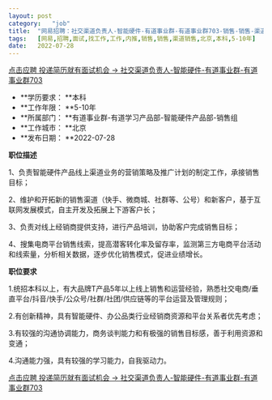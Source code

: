 ```yaml
---
layout:	post
category:	"job"
title:	"网易招聘：社交渠道负责人-智能硬件-有道事业群-有道事业群703-销售-销售-渠道销售-北京本科5-10年"
tags:	[网易,招聘,面试,找工作,工作,内推,销售,销售,渠道销售,北京,本科,5-10年]
date:	2022-07-28
---
```


[点击应聘 投递简历就有面试机会 ->  社交渠道负责人-智能硬件-有道事业群-有道事业群703](http://mobile.bole.netease.com/bole/boleDetail?id=41889&employeeId=346f03c3cda5f04c&key=all)



- **学历要求： **本科
- **工作年限： **5-10年
- **所属部门： **有道事业群-有道学习产品部-智能硬件产品部-销售组
- **工作城市： **北京
- **发布日期： **2022-07-28



**职位描述**

1、负责智能硬件产品线上渠道业务的营销策略及推广计划的制定工作，承接销售目标；

2、维护和开拓新的销售渠道（快手、微商城、社群等、公号）和新客户，基于互联网发展模式，自主开发及拓展上下游客户长；

3、负责对线上经销商提供支持，进行产品培训，协助客户完成销售目标；

4、搜集电商平台销售线索，提高潜客转化率及留存率，监测第三方电商平台活动和线索量，分析相关数据，逐步优化销售模式，促进业绩增长。



**职位要求**

1.统招本科以上，有大品牌T产品5年以上线上销售和运营经验，熟悉社交电商/垂直平台/抖音/快手/公众号/社群/社团/供应链等的平台运营及管理规则；

2.有创新精神，具有智能硬件、办公品类行业经销商资源和平台关系者优先考虑；

3.有较强的沟通协调能力，商务谈判能力和有极强的销售目标感，善于利用资源和变通；

4.沟通能力强，具有较强的学习能力，自我驱动力。



[点击应聘 投递简历就有面试机会 ->  社交渠道负责人-智能硬件-有道事业群-有道事业群703](http://mobile.bole.netease.com/bole/boleDetail?id=41889&employeeId=346f03c3cda5f04c&key=all)